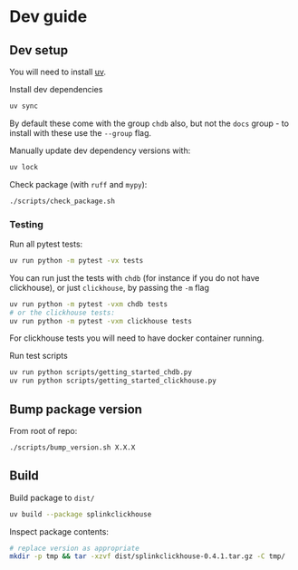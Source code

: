 # Dev guide

## Dev setup

You will need to install [uv](https://docs.astral.sh/uv/).

Install dev dependencies

```sh
uv sync
```

By default these come with the group `chdb` also, but not the `docs` group - to install with these use the `--group` flag.

Manually update dev dependency versions with:

```sh
uv lock
```

Check package (with `ruff` and `mypy`):

```sh
./scripts/check_package.sh
```

### Testing

Run all pytest tests:

```sh
uv run python -m pytest -vx tests
```

You can run just the tests with `chdb` (for instance if you do not have clickhouse), or just `clickhouse`, by passing the `-m` flag

```sh
uv run python -m pytest -vxm chdb tests
# or the clickhouse tests:
uv run python -m pytest -vxm clickhouse tests
```

For clickhouse tests you will need to have docker container running.

Run test scripts

```sh
uv run python scripts/getting_started_chdb.py
uv run python scripts/getting_started_clickhouse.py
```

## Bump package version

From root of repo:

```sh
./scripts/bump_version.sh X.X.X
```

## Build

Build package to `dist/`

```sh
uv build --package splinkclickhouse
```

Inspect package contents:

```sh
# replace version as appropriate
mkdir -p tmp && tar -xzvf dist/splinkclickhouse-0.4.1.tar.gz -C tmp/
```
